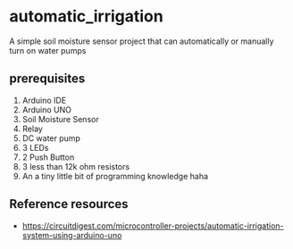 # automatic_irrigation

A simple soil moisture sensor project that can automatically or manually turn on water pumps

## prerequisites

1. Arduino IDE
2. Arduino UNO
3. Soil Moisture Sensor
4. Relay
5. DC water pump
6. 3 LEDs
7. 2 Push Button
8. 3 less than 12k ohm resistors
9. An a tiny little bit of programming knowledge haha

## Reference resources

- https://circuitdigest.com/microcontroller-projects/automatic-irrigation-system-using-arduino-uno
